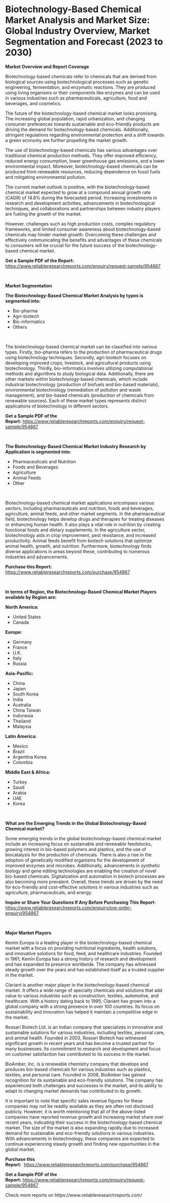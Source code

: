 <p><h1>Biotechnology-Based Chemical Market Analysis and Market Size: Global Industry Overview, Market Segmentation and Forecast (2023 to 2030)</h1></p><p><strong>Market Overview and Report Coverage</strong></p>
<p><p>Biotechnology-based chemicals refer to chemicals that are derived from biological sources using biotechnological processes such as genetic engineering, fermentation, and enzymatic reactions. They are produced using living organisms or their components like enzymes and can be used in various industries such as pharmaceuticals, agriculture, food and beverages, and cosmetics.</p><p>The future of the biotechnology-based chemical market looks promising. The increasing global population, rapid urbanization, and changing consumer preferences towards sustainable and eco-friendly products are driving the demand for biotechnology-based chemicals. Additionally, stringent regulations regarding environmental protection and a shift towards a green economy are further propelling the market growth.</p><p>The use of biotechnology-based chemicals has various advantages over traditional chemical production methods. They offer improved efficiency, reduced energy consumption, lower greenhouse gas emissions, and a lower environmental impact. Moreover, biotechnology-based chemicals can be produced from renewable resources, reducing dependence on fossil fuels and mitigating environmental pollution.</p><p>The current market outlook is positive, with the biotechnology-based chemical market expected to grow at a compound annual growth rate (CAGR) of 14.8% during the forecasted period. Increasing investments in research and development activities, advancements in biotechnological techniques, and collaborations and partnerships between industry players are fueling the growth of the market.</p><p>However, challenges such as high production costs, complex regulatory frameworks, and limited consumer awareness about biotechnology-based chemicals may hinder market growth. Overcoming these challenges and effectively communicating the benefits and advantages of these chemicals to consumers will be crucial for the future success of the biotechnology-based chemical market.</p></p>
<p><strong>Get a Sample PDF of the Report:</strong> <a href="https://www.reliableresearchreports.com/enquiry/request-sample/954867">https://www.reliableresearchreports.com/enquiry/request-sample/954867</a></p>
<p>&nbsp;</p>
<p><strong>Market Segmentation</strong></p>
<p><strong>The Biotechnology-Based Chemical Market Analysis by types is segmented into:</strong></p>
<p><ul><li>Bio-pharma</li><li>Agri-biotech</li><li>Bio-informatics</li><li>Others</li></ul></p>
<p>&nbsp;</p>
<p><p>The biotechnology-based chemical market can be classified into various types. Firstly, bio-pharma refers to the production of pharmaceutical drugs using biotechnology techniques. Secondly, agri-biotech focuses on developing improved crops, livestock, and agricultural products using biotechnology. Thirdly, bio-informatics involves utilizing computational methods and algorithms to study biological data. Additionally, there are other markets within biotechnology-based chemicals, which include industrial biotechnology (production of biofuels and bio-based materials), environmental biotechnology (remediation of pollution and waste management), and bio-based chemicals (production of chemicals from renewable sources). Each of these market types represents distinct applications of biotechnology in different sectors.</p></p>
<p><strong>Get a Sample PDF of the Report:</strong>&nbsp;<a href="https://www.reliableresearchreports.com/enquiry/request-sample/954867">https://www.reliableresearchreports.com/enquiry/request-sample/954867</a></p>
<p>&nbsp;</p>
<p><strong>The Biotechnology-Based Chemical Market Industry Research by Application is segmented into:</strong></p>
<p><ul><li>Pharmaceuticals and Nutrition</li><li>Foods and Beverages</li><li>Agriculture</li><li>Animal Feeds</li><li>Other</li></ul></p>
<p>&nbsp;</p>
<p><p>Biotechnology-based chemical market applications encompass various sectors, including pharmaceuticals and nutrition, foods and beverages, agriculture, animal feeds, and other market segments. In the pharmaceutical field, biotechnology helps develop drugs and therapies for treating diseases or enhancing human health. It also plays a vital role in nutrition by creating functional foods and dietary supplements. In the agriculture sector, biotechnology aids in crop improvement, pest resistance, and increased productivity. Animal feeds benefit from biotech solutions that optimize animal health, growth, and nutrition. Furthermore, biotechnology finds diverse applications in areas beyond these, contributing to numerous industries and advancements.</p></p>
<p><strong>Purchase this Report:</strong>&nbsp; <a href="https://www.reliableresearchreports.com/purchase/954867">https://www.reliableresearchreports.com/purchase/954867</a></p>
<p>&nbsp;</p>
<p><strong>In terms of Region, the Biotechnology-Based Chemical Market Players available by Region are:</strong></p>
<p>
    <p> <strong> North America: </strong>
        <ul>
            <li>United States</li>
            <li>Canada</li>
        </ul>
        </p> 
    <p> <strong> Europe: </strong>
        <ul>
            <li>Germany</li>
            <li>France</li>
            <li>U.K.</li>
            <li>Italy</li>
            <li>Russia</li>
        </ul>
        </p> 
    <p> <strong> Asia-Pacific: </strong>
        <ul>
            <li>China</li>
            <li>Japan</li>
            <li>South Korea</li>
            <li>India</li>
            <li>Australia</li>
            <li>China Taiwan</li>
            <li>Indonesia</li>
            <li>Thailand</li>
            <li>Malaysia</li>
        </ul>
        </p> 
    <p> <strong> Latin America: </strong>
        <ul>
            <li>Mexico</li>
            <li>Brazil</li>
            <li>Argentina Korea</li>
            <li>Colombia</li>
        </ul>
        </p> 
    <p> <strong> Middle East & Africa: </strong>
        <ul>
            <li>Turkey</li>
            <li>Saudi</li>
            <li>Arabia</li>
            <li>UAE</li>
            <li>Korea</li>
        </ul>
    </p>
    </p>
<p>&nbsp;</p>
<p><strong>What are the Emerging Trends in the Global Biotechnology-Based Chemical market?</strong></p>
<p><p>Some emerging trends in the global biotechnology-based chemical market include an increasing focus on sustainable and renewable feedstocks, growing interest in bio-based polymers and plastics, and the use of biocatalysis for the production of chemicals. There is also a rise in the adoption of genetically modified organisms for the development of improved enzymes and microbes. Additionally, advancements in synthetic biology and gene editing technologies are enabling the creation of novel bio-based chemicals. Digitalization and automation in biotech processes are also becoming more prevalent. Overall, these trends are driven by the need for eco-friendly and cost-effective solutions in various industries such as agriculture, pharmaceuticals, and energy.</p></p>
<p><strong>Inquire or Share Your Questions If Any Before Purchasing This Report</strong>- <a href="https://www.reliableresearchreports.com/enquiry/pre-order-enquiry/954867">https://www.reliableresearchreports.com/enquiry/pre-order-enquiry/954867</a></p>
<p>&nbsp;</p>
<p><strong>Major Market Players</strong></p>
<p><p>Kemin Europa is a leading player in the biotechnology-based chemical market with a focus on providing nutritional ingredients, health solutions, and innovative solutions for food, feed, and healthcare industries. Founded in 1961, Kemin Europa has a strong history of research and development and has expanded its presence worldwide. The company has witnessed steady growth over the years and has established itself as a trusted supplier in the market.</p><p>Clariant is another major player in the biotechnology-based chemical market. It offers a wide range of specialty chemicals and solutions that add value to various industries such as construction, textiles, automotive, and healthcare. With a history dating back to 1995, Clariant has grown into a global company with a strong presence in over 100 countries. Its focus on sustainability and innovation has helped it maintain a competitive edge in the market.</p><p>Rossari Biotech Ltd. is an Indian company that specializes in innovative and sustainable solutions for various industries, including textiles, personal care, and animal health. Founded in 2003, Rossari Biotech has witnessed significant growth in recent years and has become a trusted partner for many businesses. Its commitment to research and development and focus on customer satisfaction has contributed to its success in the market.</p><p>BioAmber, Inc. is a renewable chemistry company that develops and produces bio-based chemicals for various industries such as plastics, textiles, and personal care. Founded in 2008, BioAmber has gained recognition for its sustainable and eco-friendly solutions. The company has experienced both challenges and successes in the market, and its ability to adapt to changing market demands has contributed to its growth.</p><p>It is important to note that specific sales revenue figures for these companies may not be readily available as they are often not disclosed publicly. However, it is worth mentioning that all of the above-listed companies have reported revenue growth and increasing market share over recent years, indicating their success in the biotechnology-based chemical market. The size of the market is also expanding rapidly due to increased demand for sustainable and eco-friendly solutions in various industries. With advancements in biotechnology, these companies are expected to continue experiencing steady growth and finding new opportunities in the global market.</p></p>
<p><strong>Purchase this Report:</strong>&nbsp;&nbsp;<a href="https://www.reliableresearchreports.com/purchase/954867">https://www.reliableresearchreports.com/purchase/954867</a></p>
<p></p>
<p><strong>Get a Sample PDF of the Report:</strong>&nbsp;<a href="https://www.reliableresearchreports.com/enquiry/request-sample/954867">https://www.reliableresearchreports.com/enquiry/request-sample/954867</a></p>
<p>Check more reports on https://www.reliableresearchreports.com/</p>